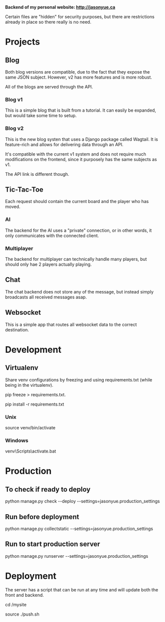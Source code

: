 **Backend of my personal website: http://jasonyue.ca**

Certain files are "hidden" for security purposes, but there are restrictions already in place so there really is no need.

# Projects

## Blog

Both blog versions are compatible, due to the fact that they expose the same JSON subject. However, v2 has more features and is more robust.

All of the blogs are served through the API.

### Blog v1

This is a simple blog that is built from a tutorial. It can easily be expanded, but would take some time to setup.

### Blog v2

This is the new blog systen that uses a Django package called Wagtail. It is feature-rich and allows for delivering data through an API.

It's compatible with the current v1 system and does not require much modifications on the frontend, since it purposely has the same subjects as v1.

The API link is different though.

## Tic-Tac-Toe

Each request should contain the current board and the player who has moved. 

### AI

The backend for the AI uses a "private" connection, or in other words, it only communicates with the connected client.

### Multiplayer

The backend for multiplayer can technically handle many players, but should only hae 2 players actually playing.

## Chat

The chat backend does not store any of the message, but instead simply broadcasts all received messages asap.

## Websocket

This is a simple app that routes all websocket data to the correct destination.

# Development

## Virtualenv

Share venv configurations by freezing and using requirements.txt (while being in the virtualenv).

pip freeze > requirements.txt.

pip install -r requirements.txt

### Unix

source venv/bin/activate

### Windows

venv\Scripts\activate.bat

# Production

## To check if ready to deploy

python manage.py check --deploy --settings=jasonyue.production_settings

## Run before deployment

python manage.py collectstatic --settings=jasonyue.production_settings

## Run to start production server

python manage.py runserver --settings=jasonyue.production_settings

# Deployment

The server has a script that can be run at any time and will update both the front and backend.

cd /mysite

source ./push.sh